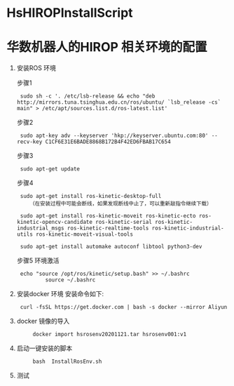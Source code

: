 # HsHIROPInstallScript
# 华数机器人的HIROP 相关环境的配置  

1. 安装ROS 环境  

    步骤1  

		sudo sh -c '. /etc/lsb-release && echo "deb http://mirrors.tuna.tsinghua.edu.cn/ros/ubuntu/ `lsb_release -cs` main" > /etc/apt/sources.list.d/ros-latest.list'       
        
    步骤2	

		sudo apt-key adv --keyserver 'hkp://keyserver.ubuntu.com:80' --recv-key C1CF6E31E6BADE8868B172B4F42ED6FBAB17C654    
        
    步骤3  

		sudo apt-get update  
            
    步骤4  

		sudo apt-get install ros-kinetic-desktop-full   
		   （在安装过程中可能会断线，如果发现断线中止了，可以重新敲指令继续下载）  
            
		sudo apt-get install ros-kinetic-moveit ros-kinetic-ecto ros-kinetic-opencv-candidate ros-kinetic-serial ros-kinetic-industrial_msgs ros-kinetic-realtime-tools ros-kinetic-industrial-utils ros-kinetic-moveit-visual-tools   

		sudo apt-get install automake autoconf libtool python3-dev    
            
    步骤5 环境激活  

		echo "source /opt/ros/kinetic/setup.bash" >> ~/.bashrc    
                source ~/.bashrc  


2. 安装docker 环境 安装命令如下:  

		curl -fsSL https://get.docker.com | bash -s docker --mirror Aliyun  
                
3. docker 镜像的导入  

            docker import hsrosenv20201121.tar hsrosenv001:v1


4. 启动一键安装的脚本  

            bash  InstallRosEnv.sh  
  
5. 测试  
